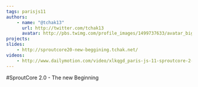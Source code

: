 ```yaml
---
tags: parisjs11
authors:
    - name: "@tchak13"
      url: http://twitter.com/tchak13
      avatar: http://pbs.twimg.com/profile_images/1499737633/avatar_bigger.jpg
projects:
slides:
    - http://sproutcore20-new-beggining.tchak.net/
videos:
    - http://www.dailymotion.com/video/xlkqgd_paris-js-11-sproutcore-2-0-a-new-beginning-by-paul-chavard_tech
---
```

#SproutCore 2.0 - The new Beginning
